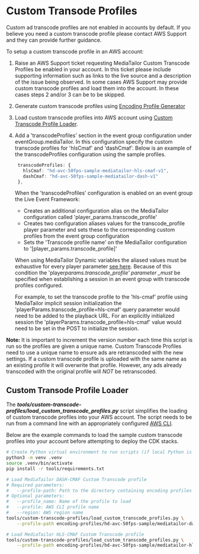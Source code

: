 # Custom Transode Profiles

Custom ad transcode profiles are not enabled in accounts by default. If you believe you need a custom transcode profile please contact AWS Support and they can provide further guidance.

To setup a custom transcode profile in an AWS account:

1. Raise an AWS Support ticket requesting MediaTailor Custom Transcode Profiles be enabled in your account. In this ticket please include supporting information such as links to the live source and a description of the issue being observed. In some cases AWS Support may provide custom transcode profiles and load them into the account. In these cases steps 2 and/or 3 can be to be skipped.
2. Generate custom transcode profiles using [Encoding Profile Generator](../encoding-profile-generator/README.md)
3. Load custom transcode profiles into AWS account using [Custom Transcode Profile Loader](#custom-transcode-profile-loader).
4. Add a 'transcodeProfiles' section in the event group configuration under eventGroup.mediaTailor. In this configuration specify the custom transcode profiles for 'hlsCmaf' and 'dashCmaf'. Below is an example of the transcodeProfiles configuration using the sample profiles.

   ```typescript
    transcodeProfiles: {
      hlsCmaf: "hd-avc-50fps-sample-mediatailor-hls-cmaf-v1",
      dashCmaf: "hd-avc-50fps-sample-mediatailor-dash-v1"
    },
   ```

   When the 'transcodeProfiles' configuration is enabled on an event group the Live Event Framework:

   - Creates an additional configuration alias on the MediaTailor configuration called 'player_params.transcode_profile'
   - Creates two configuration aliases values for the transcode_profile player parameter and sets these to the corresponding custom profiles from the event group configuration
   - Sets the 'Transcode profile name' on the MediaTailor configuration to '[player_params.transcode_profile]'

   When using MediaTailor Dynamic variables the aliased values must be exhaustive for every player parameter [see here](https://docs.aws.amazon.com/mediatailor/latest/ug/variables-domains.html#dynamic-domains-using-configuration-alias). Because of this condition the 'player*params.transcode_profile' parameter \_must* be specified when establishing a session in an event group with transcode profiles configured.

   For example, to set the transcode profile to the 'hls-cmaf' profile using MediaTailor implicit session initialization the 'playerParams.transcode_profile=hls-cmaf' query parameter would need to be added to the playback URL. For an explicitly initialized session the 'playerParams.transcode_profile=hls-cmaf' value would need to be set in the POST to initialize the session.

**Note:** It is important to increment the version number each time this script is run so the profiles are given a unique name. Custom Transcode Profiles need to use a unique name to ensure ads are retranscoded with the new settings. If a custom transcode profile is uploaded with the same name as an existing profile it will overwrite that profile. However, any ads already transcoded with the original profile will _NOT_ be retranscoded.

<a name="custom-transcode-profile-loader"></a>

## Custom Transode Profile Loader

The **_tools/custom-transcode-profiles/load_custom_transcode_profiles.py_** script simplifies the loading of custom transcode profiles into your AWS account.
The script needs to be run from a command line with an appropriately configured [AWS CLI](https://docs.aws.amazon.com/cli/latest/userguide/cli-chap-configure.html).

Below are the example commands to load the sample custom transcode profiles into your account before attempting to deploy the CDK stacks.

```bash
# Create Python virtual environment to run scripts (if local Python is not being used)
python3 -m venv .venv
source .venv/bin/activate
pip install -r tools/requirements.txt

# Load MediaTailor DASH-CMAF Custom Transcode profile
# Required parameters:
#   --profile-path: Path to the directory containing encoding profiles
# Optional parameters:
#   --profile_name: Name of the profile to load
#   --profile: AWS CLI profile name
#   --region: AWS region name
tools/custom-transcode-profiles/load_custom_transcode_profiles.py \
    --profile-path encoding-profiles/hd-avc-50fps-sample/mediatailor-dash-v1.json

# Load MediaTailor HLS-CMAF Custom Transcode profile
tools/custom-transcode-profiles/load_custom_transcode_profiles.py \
    --profile-path encoding-profiles/hd-avc-50fps-sample/mediatailor-hls-cmaf-v1.json
```
